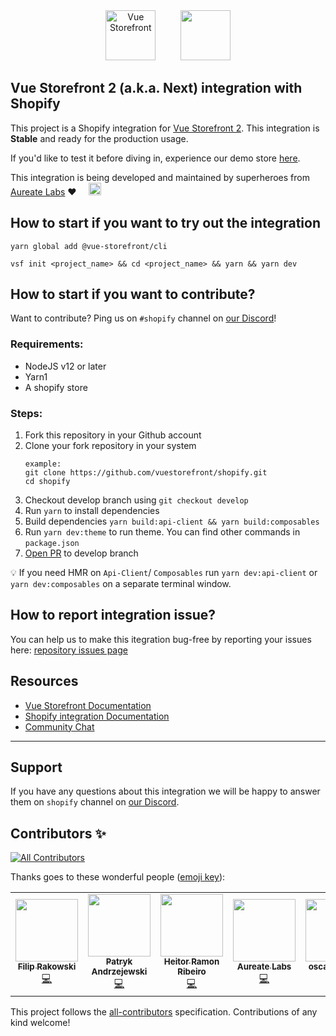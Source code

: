 <div align="center">
  <img src="https://user-images.githubusercontent.com/1626923/137092657-fb398d20-b592-4661-a1f9-4135db0b61d5.png" alt="Vue Storefront" height="80px" />&nbsp;&nbsp;&nbsp;&nbsp;&nbsp;&nbsp;&nbsp;&nbsp;&nbsp;&nbsp;<img src="https://user-images.githubusercontent.com/65275444/127500448-04462002-9e92-4e02-9935-15fa2291d1b3.png" height="80px" />
</div>



## Vue Storefront 2 (a.k.a. Next) integration with Shopify

This project is a Shopify integration for [Vue Storefront 2](https://github.com/vuestorefront/vue-storefront/). This integration is **Stable** and ready for the production usage.

If you'd like to test it before diving in, experience our demo store [here](https://shopify-pwa-beta.aureatelabs.com). 

This integration is being developed and maintained by superheroes from [Aureate Labs](https://aureatelabs.com/) ❤️ &nbsp;&nbsp;&nbsp;&nbsp;<img src="https://user-images.githubusercontent.com/65275444/127497312-89dd3405-2c7b-49e9-a2ef-a8df5fad9ba2.png" height="20px" />





## How to start if you want to try out the integration

```
yarn global add @vue-storefront/cli
```
```
vsf init <project_name> && cd <project_name> && yarn && yarn dev
```

## How to start if you want to contribute?

Want to contribute? Ping us on `#shopify` channel on [our Discord](https://discord.vuestorefront.io)!

### Requirements:
- NodeJS v12 or later
- Yarn1
- A shopify store

### Steps:
1. Fork this repository in your Github account
2. Clone your fork repository in your system
    ```
    example:
    git clone https://github.com/vuestorefront/shopify.git
    cd shopify
    ```
3. Checkout develop branch using `git checkout develop`
4. Run `yarn` to install dependencies
5. Build dependencies `yarn build:api-client && yarn build:composables`
6. Run `yarn dev:theme` to run theme. You can find other commands in `package.json`
7. [Open PR](https://docs.github.com/en/github/collaborating-with-pull-requests/proposing-changes-to-your-work-with-pull-requests/creating-a-pull-request) to develop branch

💡 If you need HMR on ```Api-Client```/ ```Composables``` run `yarn dev:api-client` or `yarn dev:composables` on a separate terminal window.

## How to report integration issue?
You can help us to make this itegration bug-free by reporting your issues here: [repository issues page](https://github.com/vuestorefront/shopify/issues)

## Resources

- [Vue Storefront Documentation](https://docs.vuestorefront.io/v2/)
- [Shopify integration Documentation](https://docs.vuestorefront.io/v2/shopify)
- [Community Chat](https://discord.vuestorefront.io)
------
## Support

If you have any questions about this integration we will be happy to answer them on  `shopify` channel on [our Discord](discord.vuestorefront.io).

## Contributors ✨ <!-- ALL-CONTRIBUTORS-BADGE:START - Do not remove or modify this section -->
[![All Contributors](https://img.shields.io/badge/all_contributors-7-green.svg?style=flat-square)](#contributors-)
<!-- ALL-CONTRIBUTORS-BADGE:END -->

Thanks goes to these wonderful people ([emoji key](https://allcontributors.org/docs/en/emoji-key)):

<!-- ALL-CONTRIBUTORS-LIST:START - Do not remove or modify this section -->
<!-- prettier-ignore-start -->
<!-- markdownlint-disable -->
<table>
  <tr>
    <td align="center"><a href="https://rakowski.dev/"><img src="https://avatars.githubusercontent.com/u/15185752?v=4?s=100" width="100px;" alt=""/><br /><sub><b>Filip Rakowski</b></sub></a><br /><a href="https://github.com/filrak" title="Code">💻</a></td><td align="center"><a href="#"><img src="https://avatars.githubusercontent.com/u/7943292?v=4" width="100px;" alt=""/><br /><sub><b>Patryk Andrzejewski</b></sub></a><br /><a href="https://github.com/andrzejewsky" title="Code">💻</a></td><td align="center"><a href="https://heitor.co"><img src="https://avatars.githubusercontent.com/u/1626923?v=4?s=100" width="100px;" alt=""/><br /><sub><b>Heitor Ramon Ribeiro</b></sub></a><br /><a href="https://github.com/bloodf" title="Code">💻</a></td><td align="center"><a href="https://aureatelabs.com/"><img src="https://avatars.githubusercontent.com/u/65275444?v=4" width="100px;" alt=""/><br /><sub><b>Aureate Labs</b></sub></a><br /><a href="https://github.com/aureate-labs-team" title="Code">💻</a></td><td align="center"><a href="https://bareblends.com.au"><img src="https://avatars.githubusercontent.com/u/24467529?s=64&v=4" width="100px;" alt=""/><br /><sub><b>oscarmanderj</b></sub></a><br /><a href="https://github.com/oscarmanderj" title="Code">💻</a></td><td align="center"><a href="https://hoshinotsuyoshi.com"><img src="https://avatars.githubusercontent.com/u/1394049?v=4" width="100px;" alt=""/><br /><sub><b>hoshino tsuyoshi</b></sub></a><br /><a href="https://github.com/hoshinotsuyoshi" title="Code">💻</a></td><td align="center"><a href="#"><img src="https://avatars.githubusercontent.com/u/4693818?v=4" width="100px;" alt=""/><br /><sub><b>Michael Westbay</b></sub></a><br /><a href="https://github.com/westbaystars" title="Code">💻</a></td>
  </tr>
</table>

<!-- markdownlint-restore -->
<!-- prettier-ignore-end -->

<!-- ALL-CONTRIBUTORS-LIST:END -->

This project follows the [all-contributors](https://github.com/all-contributors/all-contributors) specification. Contributions of any kind welcome!
